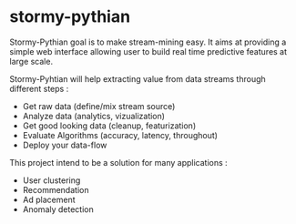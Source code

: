 stormy-pythian
==============

Stormy-Pythian goal is to make stream-mining easy.
It aims at providing a simple web interface allowing user to build real time predictive features at large scale.

Stormy-Pyhtian will help extracting value from data streams through different steps : 
* Get raw data (define/mix stream source)
* Analyze data (analytics, vizualization)
* Get good looking data (cleanup, featurization)
* Evaluate Algorithms (accuracy, latency, throughout)
* Deploy your data-flow

This project intend to be a solution for many applications : 
* User clustering
* Recommendation
* Ad placement
* Anomaly detection
